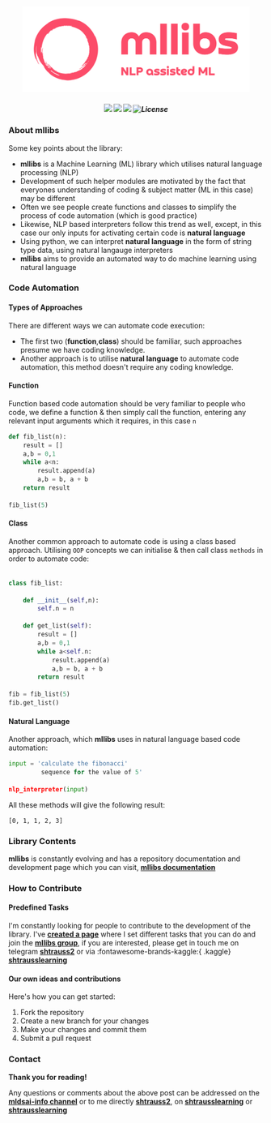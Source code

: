 <p align="center">
    <img src="data/images/fcnb.png" width="450">
</p>

<h5 align="center">
    
![](https://img.shields.io/badge/python-3.7%2B-fc4c69) ![](https://img.shields.io/badge/pypi-v0.1.7-fc4c69) ![](https://img.shields.io/badge/License-MIT-fc4c69)
![License](https://img.shields.io/github/stars/mllibs?style=social)

</h5>


### **About mllibs**

Some key points about the library:

- **mllibs** is a Machine Learning (ML) library which utilises natural language processing (NLP)
- Development of such helper modules are motivated by the fact that everyones understanding of coding & subject matter (ML in this case) may be different 
- Often we see people create functions and classes to simplify the process of code automation (which is good practice)
- Likewise, NLP based interpreters follow this trend as well, except, in this case our only inputs for activating certain code is **natural language**
- Using python, we can interpret **natural language** in the form of string type data, using natural langauge interpreters
- **mllibs** aims to provide an automated way to do machine learning using natural language

### **Code Automation**

#### Types of Approaches

There are different ways we can automate code execution:
- The first two (<b>function</b>,<b>class</b>) should be familiar, such approaches presume we have coding knowledge.
- Another approach is to utilise <b>natural language</b> to automate code automation, this method doesn't require any coding knowledge. 

<h4>Function</h4>

Function based code automation should be very familiar to people who code, we define a function & then simply call the function, entering any relevant input arguments which it requires, in this case `n`

```python
def fib_list(n):
    result = []
    a,b = 0,1
    while a<n:
        result.append(a)
        a,b = b, a + b
    return result

fib_list(5) 
```

<h4>Class</h4>

Another common approach to automate code is using a class based approach. Utilising `OOP` concepts we can initialise & then call class `methods` in order to automate code:

```python

class fib_list:
    
    def __init__(self,n):
        self.n = n

    def get_list(self):
        result = []
        a,b = 0,1
        while a<self.n:
            result.append(a)
            a,b = b, a + b
        return result

fib = fib_list(5)
fib.get_list()
```


<h4>Natural Language</h4>

Another approach, which <b>mllibs</b> uses in natural language based code automation:

```python
input = 'calculate the fibonacci'
         sequence for the value of 5'

nlp_interpreter(input) 
```

All these methods will give the following result:

```
[0, 1, 1, 2, 3]
```

### **Library Contents**

**mllibs** is constantly evolving and has a repository documentation and development page which you can visit, **[mllibs documentation](https://shtrausslearning.github.io/mllibs/about.html)**


### **How to Contribute**

<h4>Predefined Tasks</h4>

I'm constantly looking for people to contribute to the development of the library. I've **[created a page](https://shtrausslearning.github.io/mllibs/group/status.html#task-allocation)** where I set different tasks that you can do and join the **[mllibs group](https://github.com/mllibs)**, if you are interested, please get in touch me on telegram **[shtrauss2](https://t.me/shtrauss2)** or via :fontawesome-brands-kaggle:{ .kaggle} **[shtrausslearning](https://kaggle.com/shtrausslearning)**

<h4>Our own ideas and contributions</h4>

Here's how you can get started:

1. Fork the repository
2. Create a new branch for your changes
3. Make your changes and commit them
4. Submit a pull request


### **Contact**

**Thank you for reading!**

Any questions or comments about the above post can be addressed on the **[mldsai-info channel](https://t.me/mldsai_info)** or to me directly **[shtrauss2](https://t.me/shtrauss2)**, on **[shtrausslearning](https://github.com/shtrausslearning)** or **[shtrausslearning](https://kaggle.com/shtrausslearning)**